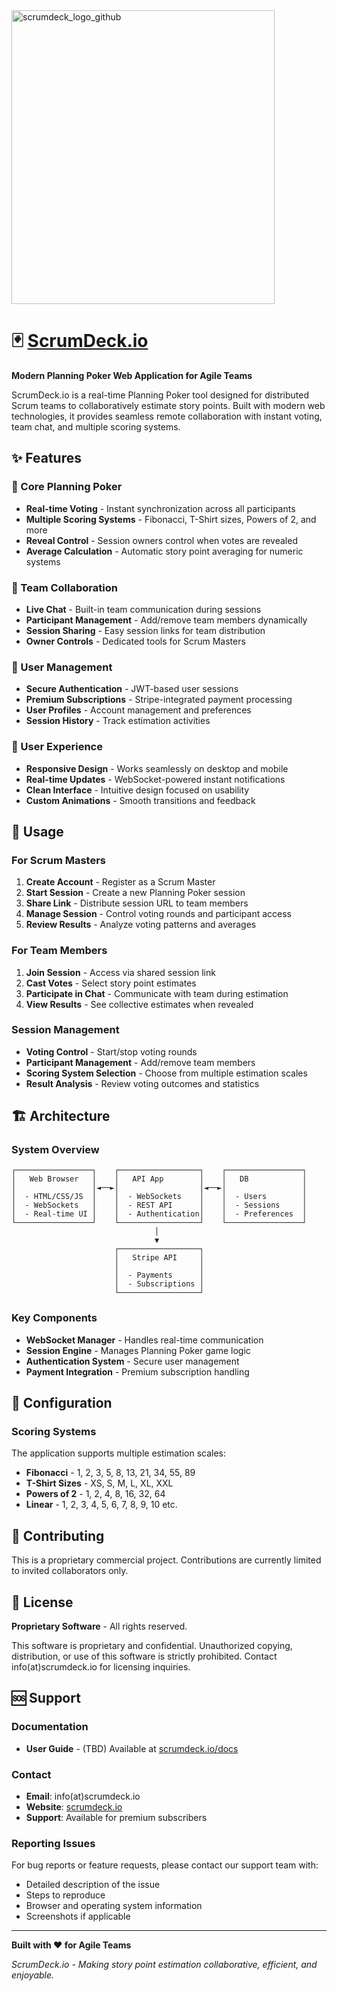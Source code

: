 
<img width="421" height="470" alt="scrumdeck_logo_github" src="https://github.com/user-attachments/assets/a77a93e0-882d-49a3-9b4b-9f9a0bbcae4d" />

# 🃏 [ScrumDeck.io](https://scrumdeck.io)

**Modern Planning Poker Web Application for Agile Teams**

ScrumDeck.io is a real-time Planning Poker tool designed for distributed Scrum teams to collaboratively estimate story points. Built with modern web technologies, it provides seamless remote collaboration with instant voting, team chat, and multiple scoring systems.

## ✨ Features

### 🎯 Core Planning Poker

- **Real-time Voting** - Instant synchronization across all participants
- **Multiple Scoring Systems** - Fibonacci, T-Shirt sizes, Powers of 2, and more
- **Reveal Control** - Session owners control when votes are revealed
- **Average Calculation** - Automatic story point averaging for numeric systems

### 👥 Team Collaboration

- **Live Chat** - Built-in team communication during sessions
- **Participant Management** - Add/remove team members dynamically
- **Session Sharing** - Easy session links for team distribution
- **Owner Controls** - Dedicated tools for Scrum Masters

### 🔐 User Management

- **Secure Authentication** - JWT-based user sessions
- **Premium Subscriptions** - Stripe-integrated payment processing
- **User Profiles** - Account management and preferences
- **Session History** - Track estimation activities

### 🎨 User Experience

- **Responsive Design** - Works seamlessly on desktop and mobile
- **Real-time Updates** - WebSocket-powered instant notifications
- **Clean Interface** - Intuitive design focused on usability
- **Custom Animations** - Smooth transitions and feedback

## 📖 Usage

### For Scrum Masters

1. **Create Account** - Register as a Scrum Master
2. **Start Session** - Create a new Planning Poker session
3. **Share Link** - Distribute session URL to team members
4. **Manage Session** - Control voting rounds and participant access
5. **Review Results** - Analyze voting patterns and averages

### For Team Members

1. **Join Session** - Access via shared session link
2. **Cast Votes** - Select story point estimates
3. **Participate in Chat** - Communicate with team during estimation
4. **View Results** - See collective estimates when revealed

### Session Management

- **Voting Control** - Start/stop voting rounds
- **Participant Management** - Add/remove team members
- **Scoring System Selection** - Choose from multiple estimation scales
- **Result Analysis** - Review voting outcomes and statistics

## 🏗️ Architecture

### System Overview

```
┌─────────────────┐    ┌──────────────────┐    ┌─────────────────┐
│   Web Browser   │    │   API App        │    │   DB            │
│                 │◄──►│                  │◄──►│                 │
│  - HTML/CSS/JS  │    │  - WebSockets    │    │  - Users        │
│  - WebSockets   │    │  - REST API      │    │  - Sessions     │
│  - Real-time UI │    │  - Authentication│    │  - Preferences  │
└─────────────────┘    └──────────────────┘    └─────────────────┘
                                │
                                ▼
                       ┌──────────────────┐
                       │   Stripe API     │
                       │                  │
                       │  - Payments      │
                       │  - Subscriptions │
                       └──────────────────┘
```

### Key Components

- **WebSocket Manager** - Handles real-time communication
- **Session Engine** - Manages Planning Poker game logic
- **Authentication System** - Secure user management
- **Payment Integration** - Premium subscription handling

## 🔧 Configuration

### Scoring Systems

The application supports multiple estimation scales:

- **Fibonacci** - 1, 2, 3, 5, 8, 13, 21, 34, 55, 89
- **T-Shirt Sizes** - XS, S, M, L, XL, XXL
- **Powers of 2** - 1, 2, 4, 8, 16, 32, 64
- **Linear** - 1, 2, 3, 4, 5, 6, 7, 8, 9, 10
  etc.

## 🤝 Contributing

This is a proprietary commercial project. Contributions are currently limited to invited collaborators only.

## 📝 License

**Proprietary Software** - All rights reserved.

This software is proprietary and confidential. Unauthorized copying, distribution, or use of this software is strictly prohibited. Contact info(at)scrumdeck.io for licensing inquiries.

## 🆘 Support

### Documentation

- **User Guide** - (TBD) Available at [scrumdeck.io/docs](https://scrumdeck.io/docs)

### Contact

- **Email**: info(at)scrumdeck.io
- **Website**: [scrumdeck.io](https://scrumdeck.io)
- **Support**: Available for premium subscribers

### Reporting Issues

For bug reports or feature requests, please contact our support team with:

- Detailed description of the issue
- Steps to reproduce
- Browser and operating system information
- Screenshots if applicable

---

**Built with ❤️ for Agile Teams**

_ScrumDeck.io - Making story point estimation collaborative, efficient, and enjoyable._
